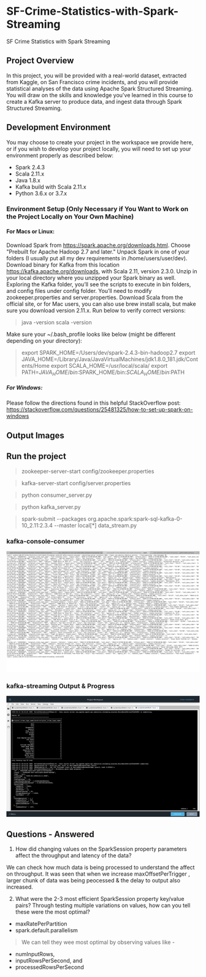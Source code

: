 # SF-Crime-Statistics-with-Spark-Streaming

SF Crime Statistics with Spark Streaming

## Project Overview

In this project, you will be provided with a real-world dataset, extracted from Kaggle, on San Francisco crime incidents, and you will provide statistical analyses of the data using Apache Spark Structured Streaming. You will draw on the skills and knowledge you've learned in this course to create a Kafka server to produce data, and ingest data through Spark Structured Streaming.

## Development Environment

You may choose to create your project in the workspace we provide here, or if you wish to develop your project locally, you will need to set up your environment properly as described below:

- Spark 2.4.3
- Scala 2.11.x
- Java 1.8.x
- Kafka build with Scala 2.11.x
- Python 3.6.x or 3.7.x

### Environment Setup (Only Necessary if You Want to Work on the Project Locally on Your Own Machine)

#### For Macs or Linux:

Download Spark from https://spark.apache.org/downloads.html. Choose "Prebuilt for Apache Hadoop 2.7 and later."
Unpack Spark in one of your folders (I usually put all my dev requirements in /home/users/user/dev).
Download binary for Kafka from this location https://kafka.apache.org/downloads, with Scala 2.11, version 2.3.0. Unzip in your local directory where you unzipped your Spark binary as well. Exploring the Kafka folder, you’ll see the scripts to execute in bin folders, and config files under config folder. You’ll need to modify zookeeper.properties and server.properties.
Download Scala from the official site, or for Mac users, you can also use brew install scala, but make sure you download version 2.11.x.
Run below to verify correct versions:

> java -version
> scala -version

Make sure your ~/.bash_profile looks like below (might be different depending on your directory):

> export SPARK_HOME=/Users/dev/spark-2.4.3-bin-hadoop2.7
> export JAVA_HOME=/Library/Java/JavaVirtualMachines/jdk1.8.0_181.jdk/Contents/Home
> export SCALA_HOME=/usr/local/scala/
> export PATH=$JAVA_HOME/bin:$SPARK_HOME/bin:$SCALA_HOME/bin:$PATH

##### For Windows:

Please follow the directions found in this helpful StackOverflow post: https://stackoverflow.com/questions/25481325/how-to-set-up-spark-on-windows

## Output Images

## Run the project

> zookeeper-server-start config/zookeeper.properties

> kafka-server-start config/server.properties

> python consumer_server.py

> python kafka_server.py

> spark-submit --packages org.apache.spark:spark-sql-kafka-0-10_2.11:2.3.4 --master local[*] data_stream.py

### kafka-console-consumer

![kafka-console-consumer](output_images/kafka-console-consumer.png)

### kafka-streaming Output & Progress

![kafka-streaming Output & Progress](output_images/streaming.png)

## Questions - Answered

1. How did changing values on the SparkSession property parameters affect the throughput and latency of the data?

We can check how much data is being processed to understand the affect on throughput. It was seen that when we increase maxOffsetPerTrigger , larger chunk of data was being peocessed & the delay to output also increased.

2. What were the 2-3 most efficient SparkSession property key/value pairs? Through testing multiple variations on values, how can you tell these were the most optimal?

- maxRatePerPartition
- spark.default.parallelism

> We can tell they wee most optimal by observing values like -

- numInputRows,
- inputRowsPerSecond, and
- processedRowsPerSecond
